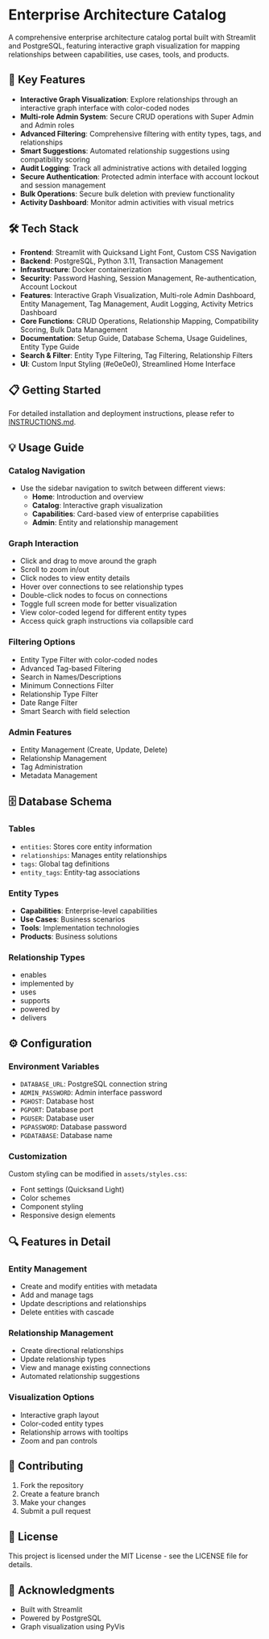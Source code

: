 # Enterprise Architecture Catalog

A comprehensive enterprise architecture catalog portal built with Streamlit and PostgreSQL, featuring interactive graph visualization for mapping relationships between capabilities, use cases, tools, and products.

## 🌟 Key Features

- **Interactive Graph Visualization**: Explore relationships through an interactive graph interface with color-coded nodes
- **Multi-role Admin System**: Secure CRUD operations with Super Admin and Admin roles
- **Advanced Filtering**: Comprehensive filtering with entity types, tags, and relationships
- **Smart Suggestions**: Automated relationship suggestions using compatibility scoring
- **Audit Logging**: Track all administrative actions with detailed logging
- **Secure Authentication**: Protected admin interface with account lockout and session management
- **Bulk Operations**: Secure bulk deletion with preview functionality
- **Activity Dashboard**: Monitor admin activities with visual metrics

## 🛠️ Tech Stack

- **Frontend**: Streamlit with Quicksand Light Font, Custom CSS Navigation
- **Backend**: PostgreSQL, Python 3.11, Transaction Management
- **Infrastructure**: Docker containerization
- **Security**: Password Hashing, Session Management, Re-authentication, Account Lockout
- **Features**: Interactive Graph Visualization, Multi-role Admin Dashboard, Entity Management, Tag Management, Audit Logging, Activity Metrics Dashboard
- **Core Functions**: CRUD Operations, Relationship Mapping, Compatibility Scoring, Bulk Data Management
- **Documentation**: Setup Guide, Database Schema, Usage Guidelines, Entity Type Guide
- **Search & Filter**: Entity Type Filtering, Tag Filtering, Relationship Filters
- **UI**: Custom Input Styling (#e0e0e0), Streamlined Home Interface

## 📋 Getting Started

For detailed installation and deployment instructions, please refer to [INSTRUCTIONS.md](INSTRUCTIONS.md).

## 💡 Usage Guide

### Catalog Navigation
- Use the sidebar navigation to switch between different views:
  - **Home**: Introduction and overview
  - **Catalog**: Interactive graph visualization
  - **Capabilities**: Card-based view of enterprise capabilities
  - **Admin**: Entity and relationship management

### Graph Interaction
- Click and drag to move around the graph
- Scroll to zoom in/out
- Click nodes to view entity details
- Hover over connections to see relationship types
- Double-click nodes to focus on connections
- Toggle full screen mode for better visualization
- View color-coded legend for different entity types
- Access quick graph instructions via collapsible card

### Filtering Options
- Entity Type Filter with color-coded nodes
- Advanced Tag-based Filtering
- Search in Names/Descriptions
- Minimum Connections Filter
- Relationship Type Filter
- Date Range Filter
- Smart Search with field selection

### Admin Features
- Entity Management (Create, Update, Delete)
- Relationship Management
- Tag Administration
- Metadata Management

## 🗄️ Database Schema

### Tables
- `entities`: Stores core entity information
- `relationships`: Manages entity relationships
- `tags`: Global tag definitions
- `entity_tags`: Entity-tag associations

### Entity Types
- **Capabilities**: Enterprise-level capabilities
- **Use Cases**: Business scenarios
- **Tools**: Implementation technologies
- **Products**: Business solutions

### Relationship Types
- enables
- implemented by
- uses
- supports
- powered by
- delivers

## ⚙️ Configuration

### Environment Variables
- `DATABASE_URL`: PostgreSQL connection string
- `ADMIN_PASSWORD`: Admin interface password
- `PGHOST`: Database host
- `PGPORT`: Database port
- `PGUSER`: Database user
- `PGPASSWORD`: Database password
- `PGDATABASE`: Database name

### Customization
Custom styling can be modified in `assets/styles.css`:
- Font settings (Quicksand Light)
- Color schemes
- Component styling
- Responsive design elements

## 🔍 Features in Detail

### Entity Management
- Create and modify entities with metadata
- Add and manage tags
- Update descriptions and relationships
- Delete entities with cascade

### Relationship Management
- Create directional relationships
- Update relationship types
- View and manage existing connections
- Automated relationship suggestions

### Visualization Options
- Interactive graph layout
- Color-coded entity types
- Relationship arrows with tooltips
- Zoom and pan controls

## 🤝 Contributing

1. Fork the repository
2. Create a feature branch
3. Make your changes
4. Submit a pull request

## 📝 License

This project is licensed under the MIT License - see the LICENSE file for details.

## 🙏 Acknowledgments

- Built with Streamlit
- Powered by PostgreSQL
- Graph visualization using PyVis
